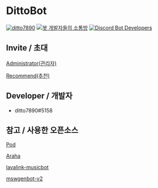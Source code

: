 # DittoBot

[![ditto7890](https://img.shields.io/badge/made%20by-ditto7890%235158-green?style=for-the-badge&logo=discord&logoColor=white)](https://discordapp.com)
[![봇 개발자들의 소통방](https://discordapp.com/api/guilds/663646979636723727/widget.png)](https://discordapp.com/invite/9snHeh)
[![Discord Bot Developers](https://discordapp.com/api/guilds/507166572624740353/widget.png)](https://discordapp.com/invite/ygqhBT)

## Invite / 초대

[Administrator(관리자)](https://discordapp.com/oauth2/authorize?client_id=689817745562533891&permissions=8&scope=bot)

[Recommend(추천)](https://discordapp.com/oauth2/authorize?client_id=689817745562533891&permissions=37092416cope=bot)

## Developer / 개발자

* ditto7890#5158

## 참고 / 사용한 오픈소스

[Pod](https://github.com/Pneuma714/Pod)

[Araha](https://github.com/TeamZenithy/Araha)

[lavalink-musicbot](https://github.com/AlvvxL/lavalink-musicbot)

[mswgenbot-v2](https://github.com/mswgen/mswgenbot-v2)
